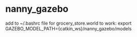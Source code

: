 # nanny_gazebo

add to ~/.bashrc file for grocery_store.world to work: 
  export GAZEBO_MODEL_PATH={catkin_ws}/nanny_gazebo/models
